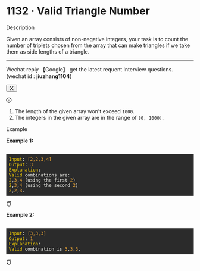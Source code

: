 <h1>1132 · Valid Triangle Number</h1>
<div data-h5="false" class="problem-description-content-niBfd problem-detail-bottom-LKDTq"><div data-h5="false" class="content-wrapper-bgslg"><div class="sub-title-D4Ea3 with-action-U2Xi7">Description</div><div class="react-markdown react-markdown-xncmA"><p>Given an array consists of non-negative integers, your task is to count the number of triplets chosen from the array that can make triangles if we take them as side lengths of a triangle.</p>
<hr></div><div data-show="true" class="ant-alert ant-alert-info ant-alert-with-description ant-alert-no-icon connection-pXLnw" role="alert" style="margin-bottom: 16px;"><div class="ant-alert-content"><div class="ant-alert-description"><div class="react-markdown react-markdown-xncmA"><p>Wechat reply  【Google】 get the latest requent Interview questions. (wechat id : <strong>jiuzhang1104</strong>)</p></div></div></div><button type="button" class="ant-alert-close-icon" tabindex="0"><span role="img" aria-label="close" class="anticon anticon-close"><svg viewBox="64 64 896 896" focusable="false" data-icon="close" width="1em" height="1em" fill="currentColor" aria-hidden="true"><path d="M563.8 512l262.5-312.9c4.4-5.2.7-13.1-6.1-13.1h-79.8c-4.7 0-9.2 2.1-12.3 5.7L511.6 449.8 295.1 191.7c-3-3.6-7.5-5.7-12.3-5.7H203c-6.8 0-10.5 7.9-6.1 13.1L459.4 512 196.9 824.9A7.95 7.95 0 00203 838h79.8c4.7 0 9.2-2.1 12.3-5.7l216.5-258.1 216.5 258.1c3 3.6 7.5 5.7 12.3 5.7h79.8c6.8 0 10.5-7.9 6.1-13.1L563.8 512z"></path></svg></span></button></div><div data-show="true" class="ant-alert ant-alert-info ant-alert-with-description notice-tn1L9" role="alert"><span role="img" aria-label="info-circle" class="anticon anticon-info-circle ant-alert-icon"><svg viewBox="64 64 896 896" focusable="false" data-icon="info-circle" width="1em" height="1em" fill="currentColor" aria-hidden="true"><path d="M512 64C264.6 64 64 264.6 64 512s200.6 448 448 448 448-200.6 448-448S759.4 64 512 64zm0 820c-205.4 0-372-166.6-372-372s166.6-372 372-372 372 166.6 372 372-166.6 372-372 372z"></path><path d="M464 336a48 48 0 1096 0 48 48 0 10-96 0zm72 112h-48c-4.4 0-8 3.6-8 8v272c0 4.4 3.6 8 8 8h48c4.4 0 8-3.6 8-8V456c0-4.4-3.6-8-8-8z"></path></svg></span><div class="ant-alert-content"><div class="ant-alert-description"><div class="react-markdown react-markdown-xncmA"><ol>
<li>The length of the given array won't exceed <code>1000</code>.</li>
<li>The integers in the given array are in the range of <code>[0, 1000]</code>.</li>
</ol></div></div></div></div></div><div data-h5="false" class="content-wrapper-bgslg"><div class="sub-title-D4Ea3">Example</div><div class="react-markdown react-markdown-xncmA"><p><strong>Example 1:</strong></p>
<pre><div class="markdown-thumbnail-wrapper" style="height: auto; max-height: unset;"><div class="lc-code-wrapper"><pre style="display: block; overflow-x: auto; background: rgb(43, 43, 43); color: rgb(248, 248, 242); padding: 0.5em;"><code style="white-space: pre;"><span style="color: rgb(255, 215, 0);">Input</span><span>:</span><span style="color: rgb(245, 171, 53);"> [2,2,3,4]</span><span>
</span><span></span><span style="color: rgb(255, 215, 0);">Output</span><span>: </span><span style="color: rgb(245, 171, 53);">3</span><span>
</span><span></span><span style="color: rgb(255, 215, 0);">Explanation</span><span>:
</span><span></span><span style="color: rgb(255, 215, 0);">Valid</span><span> combinations are: 
</span><span></span><span style="color: rgb(255, 215, 0);">2</span><span>,</span><span style="color: rgb(245, 171, 53);">3</span><span>,</span><span style="color: rgb(245, 171, 53);">4</span><span> (using the first </span><span style="color: rgb(245, 171, 53);">2</span><span>)
</span><span></span><span style="color: rgb(255, 215, 0);">2</span><span>,</span><span style="color: rgb(245, 171, 53);">3</span><span>,</span><span style="color: rgb(245, 171, 53);">4</span><span> (using the second </span><span style="color: rgb(245, 171, 53);">2</span><span>)
</span><span></span><span style="color: rgb(255, 215, 0);">2</span><span>,</span><span style="color: rgb(245, 171, 53);">2</span><span>,</span><span style="color: rgb(245, 171, 53);">3</span><span>.</span></code></pre><div class="code-block-buttons"><span title="Copy Code" class="code-block-copy-button"><span role="img" aria-label="copy" class="anticon anticon-copy"><svg viewBox="64 64 896 896" focusable="false" data-icon="copy" width="1em" height="1em" fill="currentColor" aria-hidden="true"><path d="M832 64H296c-4.4 0-8 3.6-8 8v56c0 4.4 3.6 8 8 8h496v688c0 4.4 3.6 8 8 8h56c4.4 0 8-3.6 8-8V96c0-17.7-14.3-32-32-32zM704 192H192c-17.7 0-32 14.3-32 32v530.7c0 8.5 3.4 16.6 9.4 22.6l173.3 173.3c2.2 2.2 4.7 4 7.4 5.5v1.9h4.2c3.5 1.3 7.2 2 11 2H704c17.7 0 32-14.3 32-32V224c0-17.7-14.3-32-32-32zM350 856.2L263.9 770H350v86.2zM664 888H414V746c0-22.1-17.9-40-40-40H232V264h432v624z"></path></svg></span></span></div></div></div></pre>
<p><strong>Example 2:</strong></p>
<pre><div class="markdown-thumbnail-wrapper" style="height: auto; max-height: unset;"><div class="lc-code-wrapper"><pre style="display: block; overflow-x: auto; background: rgb(43, 43, 43); color: rgb(248, 248, 242); padding: 0.5em;"><code style="white-space: pre;"><span style="color: rgb(255, 215, 0);">Input</span><span>:</span><span style="color: rgb(245, 171, 53);"> [3,3,3]</span><span>
</span><span></span><span style="color: rgb(255, 215, 0);">Output</span><span>: </span><span style="color: rgb(245, 171, 53);">1</span><span>
</span><span></span><span style="color: rgb(255, 215, 0);">Explanation</span><span>: 
</span><span></span><span style="color: rgb(255, 215, 0);">Valid</span><span> combination is </span><span style="color: rgb(245, 171, 53);">3</span><span>,</span><span style="color: rgb(245, 171, 53);">3</span><span>,</span><span style="color: rgb(245, 171, 53);">3</span><span>.</span></code></pre><div class="code-block-buttons"><span title="Copy Code" class="code-block-copy-button"><span role="img" aria-label="copy" class="anticon anticon-copy"><svg viewBox="64 64 896 896" focusable="false" data-icon="copy" width="1em" height="1em" fill="currentColor" aria-hidden="true"><path d="M832 64H296c-4.4 0-8 3.6-8 8v56c0 4.4 3.6 8 8 8h496v688c0 4.4 3.6 8 8 8h56c4.4 0 8-3.6 8-8V96c0-17.7-14.3-32-32-32zM704 192H192c-17.7 0-32 14.3-32 32v530.7c0 8.5 3.4 16.6 9.4 22.6l173.3 173.3c2.2 2.2 4.7 4 7.4 5.5v1.9h4.2c3.5 1.3 7.2 2 11 2H704c17.7 0 32-14.3 32-32V224c0-17.7-14.3-32-32-32zM350 856.2L263.9 770H350v86.2zM664 888H414V746c0-22.1-17.9-40-40-40H232V264h432v624z"></path></svg></span></span></div></div></div></pre></div></div></div>